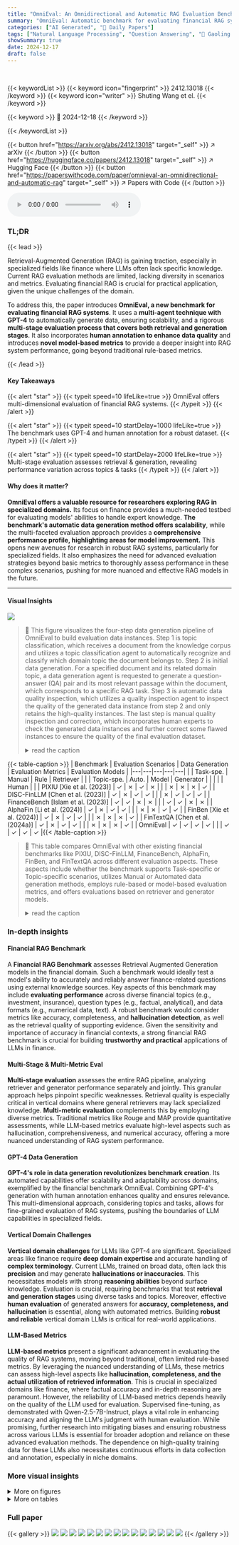 ```yaml
---
title: "OmniEval: An Omnidirectional and Automatic RAG Evaluation Benchmark in Financial Domain"
summary: "OmniEval: Automatic benchmark for evaluating financial RAG systems."
categories: ["AI Generated", "🤗 Daily Papers"]
tags: ["Natural Language Processing", "Question Answering", "🏢 Gaoling School of Artificial Intelligence, Renmin University of China",]
showSummary: true
date: 2024-12-17
draft: false
---
```


<br>

{{< keywordList >}}
{{< keyword icon="fingerprint" >}} 2412.13018 {{< /keyword >}}
{{< keyword icon="writer" >}} Shuting Wang et el. {{< /keyword >}}
 
{{< keyword >}} 🤗 2024-12-18 {{< /keyword >}}
 
{{< /keywordList >}}

{{< button href="https://arxiv.org/abs/2412.13018" target="_self" >}}
↗ arXiv
{{< /button >}}
{{< button href="https://huggingface.co/papers/2412.13018" target="_self" >}}
↗ Hugging Face
{{< /button >}}
{{< button href="https://paperswithcode.com/paper/omnieval-an-omnidirectional-and-automatic-rag" target="_self" >}}
↗ Papers with Code
{{< /button >}}



<audio controls>
    <source src="https://ai-paper-reviewer.com/2412.13018/podcast.wav" type="audio/wav">
    Your browser does not support the audio element.
</audio>


### TL;DR


{{< lead >}}

Retrieval-Augmented Generation (RAG) is gaining traction, especially in specialized fields like finance where LLMs often lack specific knowledge.  Current RAG evaluation methods are limited, lacking diversity in scenarios and metrics. Evaluating financial RAG is crucial for practical application, given the unique challenges of the domain.

To address this, the paper introduces **OmniEval, a new benchmark for evaluating financial RAG systems**.  It uses a **multi-agent technique with GPT-4** to automatically generate data, ensuring scalability, and a rigorous **multi-stage evaluation process that covers both retrieval and generation stages**.  It also incorporates **human annotation to enhance data quality** and introduces **novel model-based metrics** to provide a deeper insight into RAG system performance, going beyond traditional rule-based metrics.

{{< /lead >}}


#### Key Takeaways

{{< alert "star" >}}
{{< typeit speed=10 lifeLike=true >}} OmniEval offers multi-dimensional evaluation of financial RAG systems. {{< /typeit >}}
{{< /alert >}}

{{< alert "star" >}}
{{< typeit speed=10 startDelay=1000 lifeLike=true >}} The benchmark uses GPT-4 and human annotation for a robust dataset. {{< /typeit >}}
{{< /alert >}}

{{< alert "star" >}}
{{< typeit speed=10 startDelay=2000 lifeLike=true >}} Multi-stage evaluation assesses retrieval & generation, revealing performance variation across topics & tasks {{< /typeit >}}
{{< /alert >}}

#### Why does it matter?
**OmniEval offers a valuable resource for researchers exploring RAG in specialized domains.** Its focus on finance provides a much-needed testbed for evaluating models' abilities to handle expert knowledge. **The benchmark's automatic data generation method offers scalability**, while the multi-faceted evaluation approach provides a **comprehensive performance profile, highlighting areas for model improvement.**  This opens new avenues for research in robust RAG systems, particularly for specialized fields.  It also emphasizes the need for advanced evaluation strategies beyond basic metrics to thoroughly assess performance in these complex scenarios, pushing for more nuanced and effective RAG models in the future.

------
#### Visual Insights



![](https://arxiv.org/html/2412.13018/x3.png)

> 🔼 This figure visualizes the four-step data generation pipeline of OmniEval to build evaluation data instances. Step 1 is topic classification, which receives a document from the knowledge corpus and utilizes a topic classification agent to automatically recognize and classify which domain topic the document belongs to. Step 2 is initial data generation. For a specified document and its related domain topic, a data generation agent is requested to generate a question-answer (QA) pair and its most relevant passage within the document, which corresponds to a specific RAG task. Step 3 is automatic data quality inspection, which utilizes a quality inspection agent to inspect the quality of the generated data instance from step 2 and only retains the high-quality instances. The last step is manual quality inspection and correction, which incorporates human experts to check the generated data instances and further correct some flawed instances to ensure the quality of the final evaluation dataset.
> <details>
> <summary>read the caption</summary>
> Figure 1: The visualization of OmniEval’s generation pipeline of evaluation data.
> </details>





{{< table-caption >}}
| Benchmark | Evaluation Scenarios | Data Generation | Evaluation Metrics | Evaluation Models |
|---|---|---|---|---| 
| | Task-spe. | Manual | Rule | Retriever |
| | Topic-spe. | Auto. | Model | Generator |
| | | | Human | |
| PIXIU [Xie et al. (2023)] | ✓ | ✗ | ✓ | ✗ |
| | ✗ | ✗ | ✗ | ✓ |
| DISC-FinLLM [Chen et al. (2023)] | ✓ | ✗ | ✓ | ✓ |
|  | ✗ | ✓ | ✓ | ✓ |
| FinanceBench [Islam et al. (2023)] | ✓ | ✓ | ✗ | ✗ |
| | ✓ | ✓ | ✗ | ✗ |
| AlphaFin [Li et al. (2024)] | ✓ | ✗ | ✓ | ✓ |
| | ✗ | ✗ | ✓ | ✓ |
| FinBen [Xie et al. (2024)] | ✓ | ✗ | ✓ | ✓ |
| | ✗ | ✗ | ✗ | ✓ |
| FinTextQA [Chen et al. (2024a)] | ✓ | ✗ | ✓ | ✓ |
|  | ✗ | ✗ | ✗ | ✓ |
| OmniEval | ✓ | ✓ | ✓ | ✓ |
|  | ✓ | ✓ | ✓ | ✓ |{{< /table-caption >}}

> 🔼 This table compares OmniEval with other existing financial benchmarks like PIXIU, DISC-FinLLM, FinanceBench, AlphaFin, FinBen, and FinTextQA across different evaluation aspects. These aspects include whether the benchmark supports Task-specific or Topic-specific scenarios, utilizes Manual or Automated data generation methods, employs rule-based or model-based evaluation metrics, and offers evaluations based on retriever and generator models.
> <details>
> <summary>read the caption</summary>
> Table 1: The comparison between our proposed benchmark with existing financial benchmarks. “Auto.” is short for “Automated-generated”, “Spe.” is short for “Specific”.
> </details>





### In-depth insights


#### Financial RAG Benchmark
A **Financial RAG Benchmark** assesses Retrieval Augmented Generation models in the financial domain.  Such a benchmark would ideally test a model's ability to accurately and reliably answer finance-related questions using external knowledge sources. Key aspects of this benchmark may include **evaluating performance** across diverse financial topics (e.g., investment, insurance), question types (e.g., factual, analytical), and data formats (e.g., numerical data, text).  A robust benchmark would consider metrics like accuracy, completeness, and **hallucination detection**, as well as the retrieval quality of supporting evidence. Given the sensitivity and importance of accuracy in financial contexts, a strong financial RAG benchmark is crucial for building **trustworthy and practical** applications of LLMs in finance.

#### Multi-Stage & Multi-Metric Eval
**Multi-stage evaluation** assesses the entire RAG pipeline, analyzing retriever and generator performance separately and jointly. This granular approach helps pinpoint specific weaknesses.  Retrieval quality is especially critical in vertical domains where general retrievers may lack specialized knowledge. **Multi-metric evaluation** complements this by employing diverse metrics. Traditional metrics like Rouge and MAP provide quantitative assessments, while LLM-based metrics evaluate high-level aspects such as hallucination, comprehensiveness, and numerical accuracy, offering a more nuanced understanding of RAG system performance.

#### GPT-4 Data Generation
**GPT-4's role in data generation revolutionizes benchmark creation**.  Its automated capabilities offer scalability and adaptability across domains, exemplified by the financial benchmark OmniEval. Combining GPT-4's generation with human annotation enhances quality and ensures relevance. This multi-dimensional approach, considering topics and tasks, allows for fine-grained evaluation of RAG systems, pushing the boundaries of LLM capabilities in specialized fields.

#### Vertical Domain Challenges
**Vertical domain challenges** for LLMs like GPT-4 are significant.  Specialized areas like finance require **deep domain expertise** and accurate handling of **complex terminology**.  Current LLMs, trained on broad data, often lack this **precision** and may generate **hallucinations or inaccuracies**.  This necessitates models with strong **reasoning abilities** beyond surface knowledge. Evaluation is crucial, requiring benchmarks that test **retrieval and generation stages** using diverse tasks and topics.  Moreover, effective **human evaluation** of generated answers for **accuracy, completeness, and hallucination** is essential, along with automated metrics. Building **robust and reliable** vertical domain LLMs is critical for real-world applications.

#### LLM-Based Metrics
**LLM-based metrics** present a significant advancement in evaluating the quality of RAG systems, moving beyond traditional, often limited rule-based metrics.  By leveraging the nuanced understanding of LLMs, these metrics can assess high-level aspects like **hallucination, completeness, and the actual utilization of retrieved information**.  This is crucial in specialized domains like finance, where factual accuracy and in-depth reasoning are paramount.  However, the reliability of LLM-based metrics depends heavily on the quality of the LLM used for evaluation.  Supervised fine-tuning, as demonstrated with Qwen-2.5-7B-Instruct, plays a vital role in enhancing accuracy and aligning the LLM's judgment with human evaluation.  While promising, further research into mitigating biases and ensuring robustness across various LLMs is essential for broader adoption and reliance on these advanced evaluation methods.  The dependence on high-quality training data for these LLMs also necessitates continuous efforts in data collection and annotation, especially in niche domains.


### More visual insights

<details>
<summary>More on figures
</summary>


![](https://arxiv.org/html/2412.13018/x4.png)

> 🔼 This figure shows the two systems used for building the benchmark, OmniEval: a topic system and a task system.  The topic system consists of 16 financial topics, such as retail banking, commercial banking, and investment banking. The task system comprises 5 RAG tasks, including extractive QA, multi-hop reasoning QA, contrast QA, long-form QA, and conversational QA.
> <details>
> <summary>read the caption</summary>
> Figure 2: Topic & task systems used for building our benchmark.
> </details>



![](https://arxiv.org/html/2412.13018/x5.png)

> 🔼 This bar chart presents the distribution of manual inspection results on the quality of automatically generated data. The results are categorized into 'Bad Case (1-2)', 'Middle Case (3)', and 'Good Case (4-5)' based on a 5-point scale assessment by human annotators. The 'Acceptable Case (3-5)' represents the total percentage of instances deemed acceptable or better.  The high percentage of acceptable cases validates the automatic data generation approach.
> <details>
> <summary>read the caption</summary>
> Figure 3: Statistical information of manual inspection.
> </details>



![](https://arxiv.org/html/2412.13018/x6.png)

> 🔼 This figure visualizes the Rouge-L scores of a Retrieval-Augmented Generation (RAG) system composed of the GTE-Qwen2.5-1.5B retriever and the Yi15-34B large language model (LLM) across various financial topics and question answering task types. The x-axis represents the financial topics, while the y-axis corresponds to the different RAG tasks. The color intensity of each cell in the matrix indicates the Rouge-L score, providing a comprehensive overview of the system's performance across diverse scenarios.
> <details>
> <summary>read the caption</summary>
> Figure 4: Visualization of matrix-based evaluation of GTE-Qwen2.5-1.5B+Yi15-34B on Rouge-L.
> </details>



![](https://arxiv.org/html/2412.13018/x7.png)

> 🔼 This figure visualizes the Rouge-L scores of a Retrieval-Augmented Generation (RAG) system across different financial topics and question-answering tasks.  The RAG system combines the GTE-Qwen2.5-1.5B retriever with the Deepseek-v2-chat large language model (LLM). The visualization uses a heatmap, where each cell represents the Rouge-L score for a specific combination of topic (e.g., Retail Banking, Stock Market) and task (e.g., Extractive QA, Multi-hop Reasoning QA). The color intensity of each cell corresponds to the Rouge-L score, with darker colors indicating higher scores.  This matrix-based visualization allows for a detailed analysis of the RAG system's performance across various scenarios, revealing strengths and weaknesses in different areas.
> <details>
> <summary>read the caption</summary>
> Figure 5: Visualization of matrix-based evaluation of GTE-Qwen2.5-1.5B+Deepseek-v2-chat on Rouge-L.
> </details>



![](https://arxiv.org/html/2412.13018/x8.png)

> 🔼 This figure visualizes the Rouge-L scores of a Retrieval-Augmented Generation (RAG) system, combining the GTE-Qwen2.5-1.5B retriever and the Qwen2.5-72B generator.  The visualization is presented as a heatmap, where rows represent different question answering (QA) tasks (Extractive QA, Multi-hop Reasoning QA, Contrast QA, Long-form QA, and Conversational QA) and columns represent various financial topics (e.g., Retail Banking, Commercial Banking, Stock Market, etc.). Each cell in the heatmap represents the Rouge-L score of the RAG system on the corresponding topic and task combination, providing a fine-grained performance analysis across different scenarios. The color intensity of each cell indicates the magnitude of the Rouge-L score, with darker colors representing higher scores and thus better performance.
> <details>
> <summary>read the caption</summary>
> Figure 6: Visualization of matrix-based evaluation of GTE-Qwen2.5-1.5B+Qwen2.5-72B on Rouge-L.
> </details>



![](https://arxiv.org/html/2412.13018/x9.png)

> 🔼 This figure visualizes the Rouge-L scores of a Retrieval-Augmented Generation (RAG) system comprising the GTE-Qwen2.5-1.5B retriever and Llama3.1-70B generator, evaluated across various financial topics (Retail Banking, Commercial Banking, etc.) and question answering tasks (Extractive QA, Multi-hop Reasoning QA, etc.).  The heatmap represents the Rouge-L score for each topic-task combination, providing a fine-grained performance analysis.
> <details>
> <summary>read the caption</summary>
> Figure 7: Visualization of matrix-based evaluation of GTE-Qwen2.5-1.5B+Llama3.1-70B on Rouge-L.
> </details>



![](https://arxiv.org/html/2412.13018/x10.png)

> 🔼 This heatmap figure visualizes the distribution of the training dataset across different RAG scenarios, defined by the combination of 5 financial tasks (Extractive QA, Multi-hop Reasoning QA, Contrast QA, Long-form QA, and Conversational QA) and 16 financial topics (Retail Banking, Commercial Banking, Investment Banking, Stock Market, Bond Market, Fund, Derivatives Markets, Life Insurance, Property Insurance, Health insurance, Blockchain, Artificial Intelligence, Big Data, Anti-Money Laundering (AML), Compliance Audit, and Regulatory Reports).  The color intensity represents the number of instances in each scenario, with darker shades indicating a higher number of samples.
> <details>
> <summary>read the caption</summary>
> Figure 8: Statistical information of the automated-generated training set.
> </details>



![](https://arxiv.org/html/2412.13018/x11.png)

> 🔼 This heatmap visualizes the distribution of the automated-generated test instances across different topics (Retail Banking, Commercial Banking, etc.) and RAG task types (Extractive QA, Multi-hop Reasoning QA, etc.). The color intensity represents the number of instances in each topic-task combination, with warmer colors indicating a higher number of instances. This allows for analyzing the dataset's composition and potential biases toward specific topics or tasks.
> <details>
> <summary>read the caption</summary>
> Figure 9: Statistical information of the automated-generated test set.
> </details>



![](https://arxiv.org/html/2412.13018/x12.png)

> 🔼 This table visualizes the number of instances included in each subset of the human-annotated test set. The rows represent the five financial QA tasks defined, namely 'Extractive QA,' 'Multi-hop Reasoning QA,' 'Constract QA,' 'Long-form QA,' and 'Conversational QA.' The columns represent 16 financial topics, including 'Retail Banking,' 'Commercial Banking,' 'Investment Banking,' 'Stock Market,' 'Bond Market,' 'Fund,' 'Derivatives Markets,' 'Life Insurance,' 'Property Insurance,' 'Health Insurance,' 'Blockchain,' 'Artificial Intelligence,' 'Big Data,' 'Anti-Money Laundering,' 'Compliance Audit,' and 'Regulatory Reports.' Each cell in the heatmap represents the number of questions for a given task and topic, with cells coloured with higher numbers meaning more instances in that topical or task subsets.
> <details>
> <summary>read the caption</summary>
> Figure 10: Statistical information of the human-annotated test set.
> </details>



![](https://arxiv.org/html/2412.13018/x13.png)

> 🔼 This figure presents a bar chart visualizing the topic-wise performance evaluation of different large language models (LLMs) on an automatically generated dataset.  The evaluation metrics likely include Rouge-L and other related metrics. The x-axis represents various topics in the financial domain such as 'Retail Banking,' 'Commercial Banking,' 'Investment Banking,' etc., and the y-axis likely represents the performance scores. Different colors represent various LLMs being evaluated, providing a comparison across models. The figure aims to show how each LLM performs across different financial topics and to highlight the variation in performance due to topic specialization.
> <details>
> <summary>read the caption</summary>
> Figure 11: The topic-specific evaluation results on the auto-generated set.
> </details>



![](https://arxiv.org/html/2412.13018/x14.png)

> 🔼 This figure visualizes the performance of different RAG models across various financial topics on a human-annotated dataset.  The x-axis represents the topics like retail banking, commercial banking, investment banking, etc. and the y-axis shows the Rouge-L scores, indicating the models' text generation quality. Different colors correspond to different large language models (LLMs) used for generation after retrieving context. The results demonstrate how performance can vary based on the specific financial topic, suggesting that certain topics might be more challenging for current RAG models than others due to nuances in domain-specific language or knowledge requirements.
> <details>
> <summary>read the caption</summary>
> Figure 12: The topic-specific evaluation results on the human-annotated set.
> </details>



![](https://arxiv.org/html/2412.13018/x15.png)

> 🔼 This bar chart presents the evaluation results of different Large Language Models (LLMs) across five specific tasks within the financial domain, using the automated-generated dataset. The tasks include Extractive Question Answering, Multi-hop Reasoning Question Answering, Contrast Question Answering, Long-form Question Answering, and Conversational Question Answering. The LLMs evaluated are deepseek-v2-chat, llama3-70b-instruct, qwen2-72b, and yi15-34b.  The performance metric used is Rouge-L, which measures the longest common subsequence between the generated text and the reference text. Higher Rouge-L scores indicate better performance.
> <details>
> <summary>read the caption</summary>
> Figure 13: The task-specific evaluation results on the auto-generated set.
> </details>



![](https://arxiv.org/html/2412.13018/x16.png)

> 🔼 This figure presents a bar graph illustrating the performance of four large language models (LLMs) across five distinct financial question-answering tasks using the human-annotated evaluation dataset.  Rouge-L scores are used to measure performance.  The tasks include extractive question answering, multi-hop reasoning, contrast question answering, long-form question answering, and conversational question answering.  The LLMs evaluated are DeepSeek-v2-chat, Llama3.1-70b-Instruct, Qwen2.5-72b, and Yi15-34b. The results indicate performance variations among the models and across the tasks.
> <details>
> <summary>read the caption</summary>
> Figure 14: The task-specific evaluation results on the human-annotated set.
> </details>



</details>




<details>
<summary>More on tables
</summary>


{{< table-caption >}}
| Data Source | Data Type | Doc. Count | Length Sum. | Avg. Length per Doc. |
|---|---|---|---|---| 
| BSCF-DB | DB - JSON | 193,774 | 23,631,875 | 122 |
| BSCF-PDF | PDF - TXT | 3,082 | 10,587,648 | 3,435 |
| FinGLM | PDF - TXT | 55,595 | 97,296,690 | 1,750 |
| Wiki-Fin | JSON | 3,367 | 5,679,758 | 1,687 |
| BAAI-Fin | JSON | 48,124 | 70,014,858 | 1,455 |
| Official Websits | JSON | 58,616 | 45,837,298 | 782 |{{< /table-caption >}}
> 🔼 This table presents statistics of the diverse data sources used to construct the knowledge corpus.  It lists the data source, the data type, the number of documents, the total length of text across all documents, and the average length of each document.
> <details>
> <summary>read the caption</summary>
> Table 2: Statistical information of our diverse data sources. “Doc.”, “Sum.”, and “Avg.” are short for “Document”, “summation”, and “Average”.
> </details>

{{< table-caption >}}
| Setting | Base Model | $\kappa$ | Accuracy |
|---|---|---|---| 
| Zero-shot | Llama3.1-8B-Inst | 39.70 | 55.60 |
| Zero-shot | Llama3.1-70B-Inst | 54.14 | 66.40 |
| Zero-shot | Qwen2.5-7B-Inst | 48.05 | 62.00 |
| Zero-shot | Qwen2.5-32B-Inst | <u>61.44</u> | <u>71.60</u> |
| Zero-shot | Qwen2.5-72B-Inst | 55.38 | 67.20 |
| Lora | Llama3.1-8B-Inst | 48.63 | 62.80 |
| Lora | Qwen2.5-7B-Inst | **64.86** | **74.40** |{{< /table-caption >}}
> 🔼 This table presents the accuracy scores of different large language models (LLMs) when evaluated against human annotations on five model-based metrics for assessing Retrieval-Augmented Generation (RAG) systems in the financial domain. These metrics are: accuracy, completeness, hallucination, utilization, and numerical accuracy. The LLMs are evaluated in zero-shot and Lora fine-tuned settings and compared against a fine-tuned LLM specifically trained for evaluation tasks. The table demonstrates the performance improvement achieved by the supervised fine-tuning of the LLM evaluator.
> <details>
> <summary>read the caption</summary>
> Table 3: Experimental results of model-based evaluator.
> </details>

{{< table-caption >}}
| Models | MAP ↑ | MRR ↑ | Rouge-L ↑ | F1 ↑ | ACC ↑ | HAL ↓ | COM ↑ | UTL ↑ | NAC ↑ |
|---|---|---|---|---|---|---|---|---|---|
|  |  |  |  |  |  |  |  |  |  |
| Automated-generated evaluation set |  |  |  |  |  |  |  |  |  |
| Jina-zh | 0.3395 | 0.3469 | 0.1662 | 0.2553 | 0.3908 | 0.0794 | 0.5981 | 0.5078 | 0.2837 |
| BGE-large-zh | 0.3777 | 0.3865 | 0.1693 | 0.2541 | 0.4080 | **0.0597** | 0.6048 | 0.5194 | **0.3124** |
| BGE-M3 | **0.3961** | **0.4057** | **0.1746** | **0.2593** | **0.4091** | 0.0634 | **0.6092** | **0.5203** | 0.3060 |
| GTE-Qwen2-1.5b | **0.4370** | **0.4491** | **0.1778** | **0.2563** | **0.4326** | **0.0467** | **0.6256** | **0.5613** | **0.3293** |
|  |  |  |  |  |  |  |  |  |  |
| Human-annotated evaluation set |  |  |  |  |  |  |  |  |  |
| Jina-zh | 0.3458 | 0.3533 | 0.2341 | 0.3821 | 0.4089 | 0.0886 | 0.5930 | 0.5163 | 0.3073 |
| BGE-large-zh | **0.4153** | **0.4252** | 0.2435 | 0.3870 | 0.4325 | 0.0718 | **0.6224** | 0.5367 | **0.3545** |
| BGE-M3 | 0.4152 | 0.4236 | **0.2517** | **0.3913** | **0.4450** | **0.0709** | **0.6208** | **0.5410** | 0.3472 |
| GTE-Qwen2-1.5b | **0.4443** | **0.4574** | **0.2528** | **0.3919** | **0.4476** | **0.0618** | 0.6190 | **0.5576** | **0.3595** |{{< /table-caption >}}
> 🔼 This table presents the evaluation results of various retrieval models (Jina-zh, BGE-large-zh, BGE-M3, and GTE-Qwen2-1.5b) when combined with a fixed large language model (Qwen2.5-72B) for retrieval-augmented generation. The metrics used for evaluation include Mean Average Precision (MAP), Mean Reciprocal Rank (MRR), Rouge-L, F1 score, Accuracy (ACC), Hallucination (HAL), Completeness (COM), Utilization (UTL), and Numerical Accuracy (NAC).  The results are presented for both automated-generated and human-annotated evaluation sets.
> <details>
> <summary>read the caption</summary>
> Table 4: The overall results of retrieval models with the generator being set as Qwen2.5-72B.
> </details>

{{< table-caption >}}
| Retriever | Generator | Rouge-L ↑ | F1 ↑ | ACC ↑ | HAL ↓ | COM ↑ | UTL ↑ | NAC ↑ |
|---|---|---|---|---|---|---|---|---| 
|---|---:|---:|---:|---:|---:|---:|---:|---:|
| Automated-generated evaluation set | | | | | | | | |
| CLOSE | Yi15-34B | 0.0326 | 0.0673 | 0.1573 | - | 0.5063 | - | 0.0693 |
| CLOSE | Deepseek-v2-chat | 0.1861 | 0.3709 | 0.3587 | - | 0.5755 | - | 0.1121 |
| CLOSE | Qwen2.5-72B | 0.1607 | 0.3222 | 0.3788 | - | 0.6017 | - | 0.1256 |
| CLOSE | Llama3-70B-Instruct | 0.1993 | 0.3989 | 0.3238 | - | 0.5284 | - | 0.0677 |
| GTE-Qwen2-1.5B | Yi15-34B | 0.0593 | 0.0958 | 0.3402 | **0.0597** | 0.5778 | 0.4229 | 0.1682 |
| GTE-Qwen2-1.5B | Deepseek-v2-chat | **0.2279** | **0.3300** | 0.4099 | 0.0634 | **0.6072** | **0.5197** | **0.3175** |
| GTE-Qwen2-1.5B | Qwen2.5-72B | 0.1778 | 0.2563 | **0.4326** | **0.0467** | **0.6256** | **0.5613** | **0.3293** |
| GTE-Qwen2-1.5B | Llama3-70B-Instruct | **0.3235** | **0.4810** | **0.4398** | 0.0792 | 0.5926 | 0.4754 | 0.3088 |
| Human-annotated evaluation set | | | | | | | | |
| CLOSE | Yi15-34B | 0.0497 | 0.1161 | 0.1461 | - | 0.4987 | - | 0.0749 |
| CLOSE | Deepseek-v2-chat | 0.2250 | 0.4353 | 0.3306 | - | 0.5541 | - | 0.1153 |
| CLOSE | Qwen2.5-72B | 0.2082 | 0.4191 | 0.3405 | - | 0.5754 | - | 0.1241 |
| CLOSE | Llama3-70B-Instruct | 0.2195 | 0.4183 | 0.2859 | - | 0.5133 | - | 0.0659 |
| GTE-Qwen2-1.5B | Yi15-34B | 0.0887 | 0.1583 | 0.3366 | **0.0648** | 0.5821 | 0.4234 | 0.1856 |
| GTE-Qwen2-1.5B | Deepseek-v2-chat | **0.2916** | **0.4353** | 0.4234 | 0.0750 | **0.6006** | **0.5160** | 0.3213 |
| GTE-Qwen2-1.5B | Qwen2.5-72B | 0.2528 | 0.3919 | **0.4476** | **0.0618** | **0.6190** | **0.5576** | **0.3595** |
| GTE-Qwen2-1.5B | Llama3-70B-Instruct | **0.3390** | **0.5042** | **0.4433** | 0.1131 | 0.5745 | 0.4764 | **0.3268** |{{< /table-caption >}}
> 🔼 This table presents the evaluation results of different RAG models using various LLMs as generators. The table is divided into two sections: one for the automated-generated evaluation set and the other for the human-annotated evaluation set.  Within each set, different LLMs (Yi15-34B, Deepseek-v2-chat, Qwen2.5-72B, Llama3-70B-Instruct) are used as generators, and their performance is evaluated with GTE-Qwen2-1.5B as the retriever. 'CLOSE' indicates that only the LLMs are used, without any retrieval augmentation. The evaluation metrics include Rouge-L, F1, ACC (accuracy), HAL (hallucination), COM (completeness), UTL (utilization), and NAC (numerical accuracy).
> <details>
> <summary>read the caption</summary>
> Table 5: The overall evaluation results on final responses of RAG models.
> </details>

</details>




### Full paper

{{< gallery >}}
<img src="https://ai-paper-reviewer.com/2412.13018/1.png" class="grid-w50 md:grid-w33 xl:grid-w25" />
<img src="https://ai-paper-reviewer.com/2412.13018/2.png" class="grid-w50 md:grid-w33 xl:grid-w25" />
<img src="https://ai-paper-reviewer.com/2412.13018/3.png" class="grid-w50 md:grid-w33 xl:grid-w25" />
<img src="https://ai-paper-reviewer.com/2412.13018/4.png" class="grid-w50 md:grid-w33 xl:grid-w25" />
<img src="https://ai-paper-reviewer.com/2412.13018/5.png" class="grid-w50 md:grid-w33 xl:grid-w25" />
<img src="https://ai-paper-reviewer.com/2412.13018/6.png" class="grid-w50 md:grid-w33 xl:grid-w25" />
<img src="https://ai-paper-reviewer.com/2412.13018/7.png" class="grid-w50 md:grid-w33 xl:grid-w25" />
<img src="https://ai-paper-reviewer.com/2412.13018/8.png" class="grid-w50 md:grid-w33 xl:grid-w25" />
<img src="https://ai-paper-reviewer.com/2412.13018/9.png" class="grid-w50 md:grid-w33 xl:grid-w25" />
<img src="https://ai-paper-reviewer.com/2412.13018/10.png" class="grid-w50 md:grid-w33 xl:grid-w25" />
<img src="https://ai-paper-reviewer.com/2412.13018/11.png" class="grid-w50 md:grid-w33 xl:grid-w25" />
<img src="https://ai-paper-reviewer.com/2412.13018/12.png" class="grid-w50 md:grid-w33 xl:grid-w25" />
<img src="https://ai-paper-reviewer.com/2412.13018/13.png" class="grid-w50 md:grid-w33 xl:grid-w25" />
<img src="https://ai-paper-reviewer.com/2412.13018/14.png" class="grid-w50 md:grid-w33 xl:grid-w25" />
<img src="https://ai-paper-reviewer.com/2412.13018/15.png" class="grid-w50 md:grid-w33 xl:grid-w25" />
{{< /gallery >}}